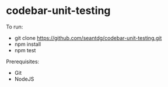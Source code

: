 # codebar-unit-testing

To run:
- git clone https://github.com/seantdg/codebar-unit-testing.git
- npm install
- npm test

Prerequisites:
- Git
- NodeJS
